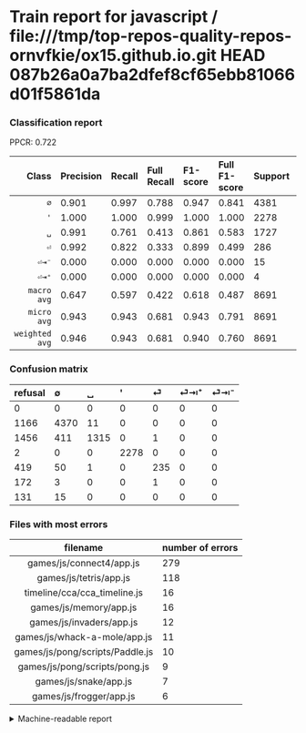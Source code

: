 # Train report for javascript / file:///tmp/top-repos-quality-repos-ornvfkie/ox15.github.io.git HEAD 087b26a0a7ba2dfef8cf65ebb81066d01f5861da

### Classification report

PPCR: 0.722

| Class | Precision | Recall | Full Recall | F1-score | Full F1-score | Support | Full Support | PPCR |
|------:|:----------|:-------|:------------|:---------|:---------|:--------|:-------------|:-----|
| `∅` | 0.901| 0.997| 0.788| 0.947| 0.841| 4381| 5547| 0.790 |
| `'` | 1.000| 1.000| 0.999| 1.000| 1.000| 2278| 2280| 0.999 |
| `␣` | 0.991| 0.761| 0.413| 0.861| 0.583| 1727| 3183| 0.543 |
| `⏎` | 0.992| 0.822| 0.333| 0.899| 0.499| 286| 705| 0.406 |
| `⏎⇥⁻` | 0.000| 0.000| 0.000| 0.000| 0.000| 15| 146| 0.103 |
| `⏎⇥⁺` | 0.000| 0.000| 0.000| 0.000| 0.000| 4| 176| 0.023 |
| `macro avg` | 0.647| 0.597| 0.422| 0.618| 0.487| 8691| 12037| 0.722 |
| `micro avg` | 0.943| 0.943| 0.681| 0.943| 0.791| 8691| 12037| 0.722 |
| `weighted avg` | 0.946| 0.943| 0.681| 0.940| 0.760| 8691| 12037| 0.722 |

### Confusion matrix

|refusal|  ∅| ␣| '| ⏎| ⏎⇥⁺| ⏎⇥⁻| 
|:---|:---|:---|:---|:---|:---|:---|
|0 |0 |0 |0 |0 |0 |0 |
|1166 |4370 |11 |0 |0 |0 |0 |
|1456 |411 |1315 |0 |1 |0 |0 |
|2 |0 |0 |2278 |0 |0 |0 |
|419 |50 |1 |0 |235 |0 |0 |
|172 |3 |0 |0 |1 |0 |0 |
|131 |15 |0 |0 |0 |0 |0 |

### Files with most errors

| filename | number of errors|
|:----:|:-----|
| games/js/connect4/app.js | 279 |
| games/js/tetris/app.js | 118 |
| timeline/cca/cca_timeline.js | 16 |
| games/js/memory/app.js | 16 |
| games/js/invaders/app.js | 12 |
| games/js/whack-a-mole/app.js | 11 |
| games/js/pong/scripts/Paddle.js | 10 |
| games/js/pong/scripts/pong.js | 9 |
| games/js/snake/app.js | 7 |
| games/js/frogger/app.js | 6 |

<details>
    <summary>Machine-readable report</summary>
```json
{
  "cl_report": {"\u0027": {"f1-score": 1.0, "precision": 1.0, "recall": 1.0, "support": 2278}, "macro avg": {"f1-score": 0.6177899158188193, "precision": 0.6472891621872859, "recall": 0.5967672492696591, "support": 8691}, "micro avg": {"f1-score": 0.9432746519387872, "precision": 0.9432746519387872, "recall": 0.9432746519387872, "support": 8691}, "weighted avg": {"f1-score": 0.9401303509945862, "precision": 0.9459440661926493, "recall": 0.9432746519387872, "support": 8691}, "\u2205": {"f1-score": 0.9469122426868907, "precision": 0.9012167457207672, "recall": 0.9974891577265464, "support": 4381}, "\u23ce": {"f1-score": 0.898661567877629, "precision": 0.9915611814345991, "recall": 0.8216783216783217, "support": 286}, "\u23ce\u21e5\u207a": {"f1-score": 0.0, "precision": 0.0, "recall": 0.0, "support": 4}, "\u23ce\u21e5\u207b": {"f1-score": 0.0, "precision": 0.0, "recall": 0.0, "support": 15}, "\u2423": {"f1-score": 0.8611656843483955, "precision": 0.9909570459683497, "recall": 0.7614360162130863, "support": 1727}},
  "cl_report_full": {"\u0027": {"f1-score": 0.9995612110574814, "precision": 1.0, "recall": 0.9991228070175439, "support": 2280}, "macro avg": {"f1-score": 0.48705936054871685, "precision": 0.6472891621872859, "recall": 0.42223360631456575, "support": 12037}, "micro avg": {"f1-score": 0.7910073330760323, "precision": 0.9432746519387872, "recall": 0.6810667109744953, "support": 12037}, "weighted avg": {"f1-score": 0.7601827777470698, "precision": 0.924841422176767, "recall": 0.6810667109744953, "support": 12037}, "\u2205": {"f1-score": 0.8407079646017699, "precision": 0.9012167457207672, "recall": 0.7878132323778619, "support": 5547}, "\u23ce": {"f1-score": 0.49893842887473455, "precision": 0.9915611814345991, "recall": 0.3333333333333333, "support": 705}, "\u23ce\u21e5\u207a": {"f1-score": 0.0, "precision": 0.0, "recall": 0.0, "support": 176}, "\u23ce\u21e5\u207b": {"f1-score": 0.0, "precision": 0.0, "recall": 0.0, "support": 146}, "\u2423": {"f1-score": 0.5831485587583148, "precision": 0.9909570459683497, "recall": 0.41313226515865537, "support": 3183}},
  "ppcr": 0.7220237600731079
}
```
</details>
